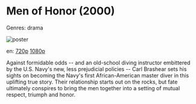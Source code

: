# Men of Honor (2000)

Genres: drama

![poster](http://image.tmdb.org/t/p/w500/4mCuFJ0r3lV1A8Vj5tq6O9aBpjZ.jpg)

en:
  [720p](magnet:?xt=urn:btih:29C38860EE65583FFC67D8695696396A46DBFE85&tr=udp://glotorrents.pw:6969/announce&tr=udp://tracker.opentrackr.org:1337/announce&tr=udp://torrent.gresille.org:80/announce&tr=udp://tracker.openbittorrent.com:80&tr=udp://tracker.coppersurfer.tk:6969&tr=udp://tracker.leechers-paradise.org:6969&tr=udp://p4p.arenabg.ch:1337&tr=udp://tracker.internetwarriors.net:1337)
  [1080p](magnet:?xt=urn:btih:10D59E554C77F19642394F9D5C42839263D7F681&tr=udp://glotorrents.pw:6969/announce&tr=udp://tracker.opentrackr.org:1337/announce&tr=udp://torrent.gresille.org:80/announce&tr=udp://tracker.openbittorrent.com:80&tr=udp://tracker.coppersurfer.tk:6969&tr=udp://tracker.leechers-paradise.org:6969&tr=udp://p4p.arenabg.ch:1337&tr=udp://tracker.internetwarriors.net:1337)
  


Against formidable odds -- and an old-school diving instructor embittered by the U.S. Navy's new, less prejudicial policies -- Carl Brashear sets his sights on becoming the Navy's first African-American master diver in this uplifting true story. Their relationship starts out on the rocks, but fate ultimately conspires to bring the men together into a setting of mutual respect, triumph and honor.